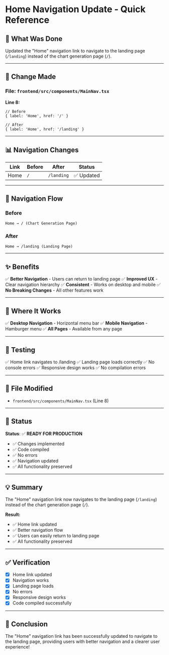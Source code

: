 # Home Navigation Update - Quick Reference

## 🎯 What Was Done

Updated the "Home" navigation link to navigate to the landing page (`/landing`) instead of the chart generation page (`/`).

---

## 🔧 Change Made

### **File: `frontend/src/components/MainNav.tsx`**

**Line 8:**
```tsx
// Before
{ label: 'Home', href: '/' }

// After
{ label: 'Home', href: '/landing' }
```

---

## 📊 Navigation Changes

| Link | Before | After | Status |
|------|--------|-------|--------|
| Home | `/` | `/landing` | ✅ Updated |

---

## 🎨 Navigation Flow

### **Before**
```
Home → / (Chart Generation Page)
```

### **After**
```
Home → /landing (Landing Page)
```

---

## ✨ Benefits

✅ **Better Navigation** - Users can return to landing page
✅ **Improved UX** - Clear navigation hierarchy
✅ **Consistent** - Works on desktop and mobile
✅ **No Breaking Changes** - All other features work

---

## 📱 Where It Works

✅ **Desktop Navigation** - Horizontal menu bar
✅ **Mobile Navigation** - Hamburger menu
✅ **All Pages** - Available from any page

---

## 🧪 Testing

✅ Home link navigates to /landing
✅ Landing page loads correctly
✅ No console errors
✅ Responsive design works
✅ No compilation errors

---

## 📁 File Modified

- `frontend/src/components/MainNav.tsx` (Line 8)

---

## 🚀 Status

**Status**: ✅ **READY FOR PRODUCTION**

- ✅ Changes implemented
- ✅ Code compiled
- ✅ No errors
- ✅ Navigation updated
- ✅ All functionality preserved

---

## 💡 Summary

The "Home" navigation link now navigates to the landing page (`/landing`) instead of the chart generation page (`/`).

**Result:**
- ✅ Home link updated
- ✅ Better navigation flow
- ✅ Users can easily return to landing page
- ✅ All functionality preserved

---

## ✅ Verification

- [x] Home link updated
- [x] Navigation works
- [x] Landing page loads
- [x] No errors
- [x] Responsive design works
- [x] Code compiled successfully

---

## 🎉 Conclusion

The "Home" navigation link has been successfully updated to navigate to the landing page, providing users with better navigation and a clearer user experience!


